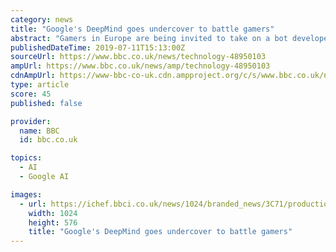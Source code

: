 ```yaml
---
category: news
title: "Google's DeepMind goes undercover to battle gamers"
abstract: "Gamers in Europe are being invited to take on a bot developed by some of the world's leading artificial intelligence researchers. But there's a twist: players will not be told when they have been pitted against it. The tests are being carried out by ..."
publishedDateTime: 2019-07-11T15:13:00Z
sourceUrl: https://www.bbc.co.uk/news/technology-48950103
ampUrl: https://www.bbc.co.uk/news/amp/technology-48950103
cdnAmpUrl: https://www-bbc-co-uk.cdn.ampproject.org/c/s/www.bbc.co.uk/news/amp/technology-48950103
type: article
score: 45
published: false

provider:
  name: BBC
  id: bbc.co.uk

topics:
  - AI
  - Google AI

images:
  - url: https://ichef.bbci.co.uk/news/1024/branded_news/3C71/production/_107837451_6bb836ce-b83e-46e6-9be5-a760569f7b0c.jpg
    width: 1024
    height: 576
    title: "Google's DeepMind goes undercover to battle gamers"
---
```

